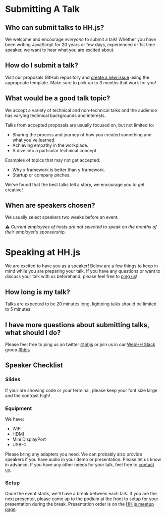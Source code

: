 # Submitting A Talk

## Who can submit talks to HH.js?
We welcome and encourage _everyone_ to submit a talk!
Whether you have been writing JavaScript for 20 years or few days, experienced or 1st time speaker, we want to hear what you are excited about.

## How do I submit a talk?
Visit our proposals GitHub repository and [create a new issue](https://github.com/hamburg-js/proposals/issues/new/choose) using the appropriate template. Make sure to pick up to 3 months that work for you!

## What would be a good talk topic?
We accept a variety of technical and non-technical talks and the audience has varying technical backgrounds and interests.

Talks from accepted proposals are usually focused on, but not limited to:
- Sharing the process and journey of how you created something and what you've learned.
- Achieving empathy in the workplace.
- A dive into a particular technical concept.

Examples of topics that may not get accepted:
- Why x framework is better than y framework.
- Startup or company pitches.

 We've found that the best talks tell a story, we encourage you to get creative!

## When are speakers chosen?
We usually select speakers two weeks before an event.

:warning: _Current employees of hosts are not selected to speak on the months of their employer's sponsorship._

# Speaking at HH.js
We are excited to have you as a speaker! Below are a few things to keep in mind while you are preparing your talk.
If you have any questions or want to discuss your talk with us beforehand, please feel free to [ping us](#i-have-more-questions-about-submitting-talks-what-should-i-do)!

## How long is my talk?
Talks are expected to be 20 minutes long, lightning talks should be limited to 5 minutes.

## I have more questions about submitting talks, what should I do?
Please feel free to ping us on twitter [@hhjs](https://twitter.com/hhjs) or join us in our [WebHH Slack](https://web-hh-slackin.herokuapp.com/) group [#hhjs](https://web-hh.slack.com/messages/C0KESM96C)

## Speaker Checklist
### Slides
If your are showing code or your terminal, please keep your font size large and the contrast high!

### Equipment
We have:
- WiFi
- HDMI
- Mini DisplayPort
- USB-C

Please bring any adapters you need. We can probably also provide speakers if you have audio in your demo or presentation. Please let us know in advance. If you have any other needs for your talk, feel free to [contact us](https://github.com/hamburg-js/proposals#contact).

### Setup
Once the event starts, we'll have a break between each talk. If you are the next presenter, please come up to the podium at the front to setup for your presentation during the break. Presentation order is on the [HH.js meetup page](https://www.meetup.com/hamburg-js/).
